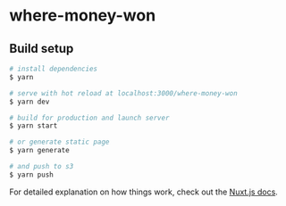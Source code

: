 # where-money-won

> 

## Build setup

``` bash
# install dependencies
$ yarn

# serve with hot reload at localhost:3000/where-money-won
$ yarn dev

# build for production and launch server
$ yarn start

# or generate static page
$ yarn generate

# and push to s3
$ yarn push
```

For detailed explanation on how things work, check out the [Nuxt.js docs](https://github.com/nuxt/nuxt.js).
